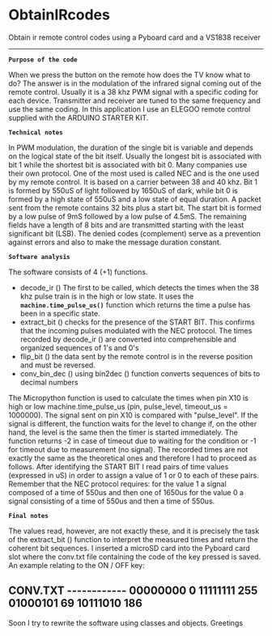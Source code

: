 # ObtainIRcodes
Obtain ir remote control codes using a Pyboard card and a VS1838 receiver
_________________________________________________________________________

**`Purpose of the code`**

When we press the button on the remote how does the TV know what to do?
The answer is in the modulation of the infrared signal coming out of the remote control.
Usually it is a 38 khz PWM signal with a specific coding for each device.
Transmitter and receiver are tuned to the same frequency and use the same coding.
In this application I use an ELEGOO remote control supplied with the ARDUINO STARTER KIT.

**`Technical notes`**

In PWM modulation, the duration of the single bit is variable and depends on the logical state of the bit itself.
Usually the longest bit is associated with bit 1 while the shortest bit is associated with bit 0.
Many companies use their own protocol. One of the most used is called NEC and is the one used by my remote control.
It is based on a carrier between 38 and 40 khz. 
Bit 1 is formed by 550uS of light followed by 1650uS of dark, while bit 0 is formed by a high state of 550uS and a low state of equal duration.
A packet sent from the remote contains 32 bits plus a start bit. The start bit is formed by a low pulse of 9mS followed by a low pulse of 4.5mS.
The remaining fields have a length of 8 bits and are transmitted starting with the least significant bit (LSB). 
The denied codes (complement) serve as a prevention against errors and also to make the message duration constant.

**`Software analysis`**

The software consists of 4 (+1) functions.

* decode_ir () The first to be called, which detects the times when the 38 khz pulse train is in the high or low state. It uses the **`machine.time_pulse_us()`** function which returns the time a pulse has been in a specific state.
* extract_bit () checks for the presence of the START BIT. This confirms that the incoming pulses modulated with the NEC protocol. The times recorded by decode_ir () are converted into comprehensible and organized sequences of 1's and 0's
* flip_bit () the data sent by the remote control is in the reverse position and must be reversed.
* conv_bin_dec () using bin2dec () function converts sequences of bits to decimal numbers

The Micropython function is used to calculate the times when pin X10 is high or low
machine.time_pulse_us (pin, pulse_level, timeout_us = 1000000).
The signal sent on pin X10 is compared with "pulse_level". If the signal is different, the function waits for the level to change
if, on the other hand, the level is the same then the timer is started immediately.
The function returns -2 in case of timeout due to waiting for the condition or -1 for timeout due to measurement (no signal).
The recorded times are not exactly the same as the theoretical ones and therefore I had to proceed as follows.
After identifying the START BIT I read pairs of time values ​​(expressed in uS) in order to assign a value of 1 or 0 to each of these pairs.
Remember that the NEC protocol requires:
for the value 1 a signal composed of a time of 550us and then one of 1650us
for the value 0 a signal consisting of a time of 550us and then a time of 550us.

**`Final notes`**

The values read, however, are not exactly these, and it is precisely the task of the extract_bit () function to interpret the measured times and return the coherent bit sequences.
I inserted a microSD card into the Pyboard card slot where the conv.txt file containing the code of the key pressed is saved.
An example relating to the ON / OFF key:

CONV.TXT ------------
00000000 0
11111111 255
01000101 69
10111010 186
-------------

Soon I try to rewrite the software using classes and objects.
Greetings




